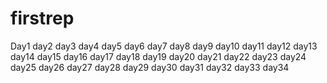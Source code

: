 # firstrep
Day1
day2
day3
day4
day5
day6
day7
day8
day9
day10
day11
day12
day13
day14
day15
day16
day17
day18
day19
day20
day21
day22
day23
day24
day25
day26
day27
day28
day29
day30
day31
day32
day33
day34
